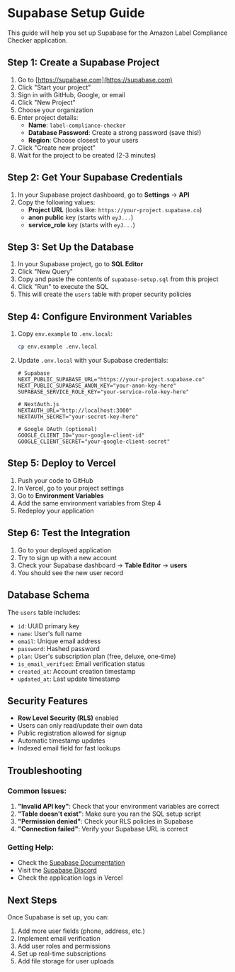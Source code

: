 # Supabase Setup Guide

This guide will help you set up Supabase for the Amazon Label Compliance Checker application.

## Step 1: Create a Supabase Project

1. Go to [https://supabase.com](https://supabase.com)
2. Click "Start your project"
3. Sign in with GitHub, Google, or email
4. Click "New Project"
5. Choose your organization
6. Enter project details:
   - **Name**: `label-compliance-checker`
   - **Database Password**: Create a strong password (save this!)
   - **Region**: Choose closest to your users
7. Click "Create new project"
8. Wait for the project to be created (2-3 minutes)

## Step 2: Get Your Supabase Credentials

1. In your Supabase project dashboard, go to **Settings** → **API**
2. Copy the following values:
   - **Project URL** (looks like: `https://your-project.supabase.co`)
   - **anon public** key (starts with `eyJ...`)
   - **service_role** key (starts with `eyJ...`)

## Step 3: Set Up the Database

1. In your Supabase project, go to **SQL Editor**
2. Click "New Query"
3. Copy and paste the contents of `supabase-setup.sql` from this project
4. Click "Run" to execute the SQL
5. This will create the `users` table with proper security policies

## Step 4: Configure Environment Variables

1. Copy `env.example` to `.env.local`:
   ```bash
   cp env.example .env.local
   ```

2. Update `.env.local` with your Supabase credentials:
   ```env
   # Supabase
   NEXT_PUBLIC_SUPABASE_URL="https://your-project.supabase.co"
   NEXT_PUBLIC_SUPABASE_ANON_KEY="your-anon-key-here"
   SUPABASE_SERVICE_ROLE_KEY="your-service-role-key-here"
   
   # NextAuth.js
   NEXTAUTH_URL="http://localhost:3000"
   NEXTAUTH_SECRET="your-secret-key-here"
   
   # Google OAuth (optional)
   GOOGLE_CLIENT_ID="your-google-client-id"
   GOOGLE_CLIENT_SECRET="your-google-client-secret"
   ```

## Step 5: Deploy to Vercel

1. Push your code to GitHub
2. In Vercel, go to your project settings
3. Go to **Environment Variables**
4. Add the same environment variables from Step 4
5. Redeploy your application

## Step 6: Test the Integration

1. Go to your deployed application
2. Try to sign up with a new account
3. Check your Supabase dashboard → **Table Editor** → **users**
4. You should see the new user record

## Database Schema

The `users` table includes:
- `id`: UUID primary key
- `name`: User's full name
- `email`: Unique email address
- `password`: Hashed password
- `plan`: User's subscription plan (free, deluxe, one-time)
- `is_email_verified`: Email verification status
- `created_at`: Account creation timestamp
- `updated_at`: Last update timestamp

## Security Features

- **Row Level Security (RLS)** enabled
- Users can only read/update their own data
- Public registration allowed for signup
- Automatic timestamp updates
- Indexed email field for fast lookups

## Troubleshooting

### Common Issues:

1. **"Invalid API key"**: Check that your environment variables are correct
2. **"Table doesn't exist"**: Make sure you ran the SQL setup script
3. **"Permission denied"**: Check your RLS policies in Supabase
4. **"Connection failed"**: Verify your Supabase URL is correct

### Getting Help:

- Check the [Supabase Documentation](https://supabase.com/docs)
- Visit the [Supabase Discord](https://discord.supabase.com)
- Check the application logs in Vercel

## Next Steps

Once Supabase is set up, you can:
1. Add more user fields (phone, address, etc.)
2. Implement email verification
3. Add user roles and permissions
4. Set up real-time subscriptions
5. Add file storage for user uploads
